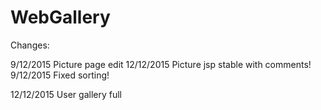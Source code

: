 # WebGallery

Changes:

9/12/2015 Picture page edit
12/12/2015 Picture jsp stable with comments!
9/12/2015 Fixed sorting!

12/12/2015 User gallery full